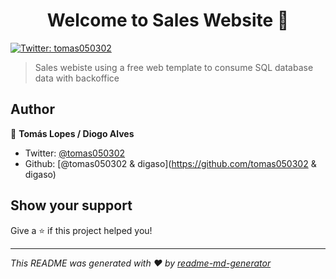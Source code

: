 <h1 align="center">Welcome to Sales Website 👋</h1>
<p>
  <a href="https://twitter.com/tomas050302" target="_blank">
    <img alt="Twitter: tomas050302" src="https://img.shields.io/twitter/follow/tomas050302.svg?style=social" />
  </a>
</p>

> Sales webiste using a free web template to consume SQL database data with backoffice

## Author

👤 **Tomás Lopes / Diogo Alves**

* Twitter: [@tomas050302](https://twitter.com/tomas050302)
* Github: [@tomas050302 & digaso](https://github.com/tomas050302 & digaso)

## Show your support

Give a ⭐️ if this project helped you!

***
_This README was generated with ❤️ by [readme-md-generator](https://github.com/kefranabg/readme-md-generator)_